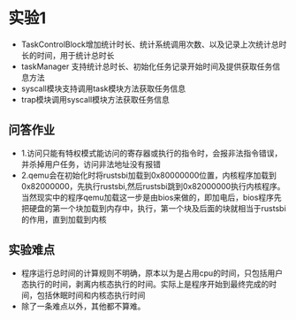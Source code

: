 # 实验1

- TaskControlBlock增加统计时长、统计系统调用次数、以及记录上次统计总时长的时间，用于统计总时长
- taskManager 支持统计总时长、初始化任务记录开始时间及提供获取任务信息方法
- syscall模块支持调用task模块方法获取任务信息
- trap模块调用syscall模块方法获取任务信息

## 问答作业
- 1.访问只能有特权模式能访问的寄存器或执行的指令时，会报非法指令错误，并杀掉用户任务，访问非法地址没有报错
- 2.qemu会在初始化时将rustsbi加载到0x80000000位置，内核程序加载到0x82000000，先执行rustsbi,然后rustsbi跳到0x82000000执行内核程序。
当然现实中的程序qemu加载这一步是由bios来做的，即加电后，bios程序先把硬盘的第一个块加载到内存中，执行，第一个块及后面的块就相当于rustsbi的作用，直到加载到内核


## 实验难点
- 程序运行总时间的计算规则不明确，原本以为是占用cpu的时间，只包括用户态执行的时间，剥离内核态执行的时间。实际上是程序开始到最终完成的时间，包括休眠时间和内核态执行时间
- 除了一条难点以外，其他都不算难。
